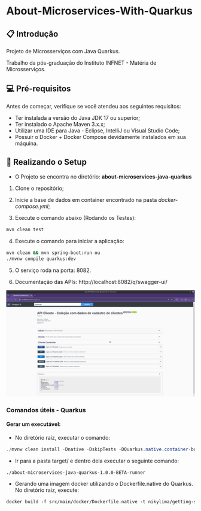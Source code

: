 # About-Microservices-With-Quarkus

## 📋 Introdução

Projeto de Microsserviços com Java Quarkus.

Trabalho da pós-graduação do Instituto INFNET - Matéria de Microsserviços.

## 💻 Pré-requisitos

Antes de começar, verifique se você atendeu aos seguintes requisitos:
* Ter instalada a versão do Java JDK 17 ou superior;
* Ter instalado o Apache Maven 3.x.x;
* Utilizar uma IDE para Java - Eclipse, IntelliJ ou Visual Studio Code;
* Possuir o Docker + Docker Compose devidamente instalados em sua máquina.

## 🚀 Realizando o Setup

- O Projeto se encontra no diretório: **about-microservices-java-quarkus**

1. Clone o repositório;

2. Inicie a base de dados em container encontrado na pasta *docker-compose.yml*;

3. Execute o comando abaixo (Rodando os Testes):
```bash
mvn clean test
```
4. Execute o comando para iniciar a aplicação: 
```bash
mvn clean && mvn spring-boot:run ou
./mvnw compile quarkus:dev
```

5. O serviço roda na porta: 8082.

6. Documentação das APIs: http://localhost:8082/q/swagger-ui/

![swagger-ui.png](swagger-imagem/swagger-ui.png)

### Comandos úteis - Quarkus

#### Gerar um executável:

- No diretório raiz, executar o comando:
```java
./mvnw clean install -Dnative -DskipTests -DQuarkus.native.container-build=true
```

- Ir para a pasta target/ e dentro dela executar o seguinte comando:
```shell
./about-microservices-java-quarkus-1.0.0-BETA-runner
```

- Gerando uma imagem docker utilizando o Dockerfile.native do Quarkus. No diretório raiz, execute:
```dockerfile
docker build -f src/main/docker/Dockerfile.native -t nikylima/getting-started .
```
